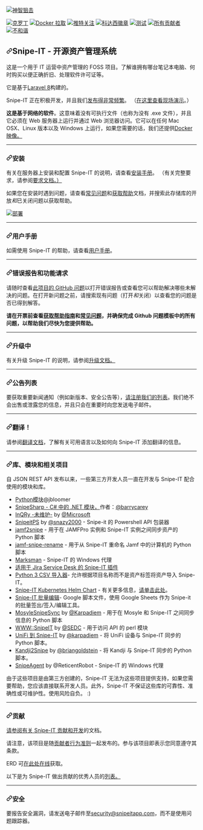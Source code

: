 <div class="Box-sc-g0xbh4-0 bJMeLZ js-snippet-clipboard-copy-unpositioned" data-hpc="true"><article class="markdown-body entry-content container-lg" itemprop="text"><p dir="auto"><a target="_blank" rel="noopener noreferrer" href="https://private-user-images.githubusercontent.com/197404/290283622-b515673b-c7c8-4d9a-80f5-9fa58829a602.png?jwt=eyJhbGciOiJIUzI1NiIsInR5cCI6IkpXVCJ9.eyJpc3MiOiJnaXRodWIuY29tIiwiYXVkIjoicmF3LmdpdGh1YnVzZXJjb250ZW50LmNvbSIsImtleSI6ImtleTUiLCJleHAiOjE3MDg1MTgzODIsIm5iZiI6MTcwODUxODA4MiwicGF0aCI6Ii8xOTc0MDQvMjkwMjgzNjIyLWI1MTU2NzNiLWM3YzgtNGQ5YS04MGY1LTlmYTU4ODI5YTYwMi5wbmc_WC1BbXotQWxnb3JpdGhtPUFXUzQtSE1BQy1TSEEyNTYmWC1BbXotQ3JlZGVudGlhbD1BS0lBVkNPRFlMU0E1M1BRSzRaQSUyRjIwMjQwMjIxJTJGdXMtZWFzdC0xJTJGczMlMkZhd3M0X3JlcXVlc3QmWC1BbXotRGF0ZT0yMDI0MDIyMVQxMjIxMjJaJlgtQW16LUV4cGlyZXM9MzAwJlgtQW16LVNpZ25hdHVyZT1kZThlZjM4MDIzOWM5NzZjOTkyY2YxNjI5M2U5NzliODUxYTYyN2YxOWU1NDA4ZjY3OTAwY2E0ODhjMmUxY2U4JlgtQW16LVNpZ25lZEhlYWRlcnM9aG9zdCZhY3Rvcl9pZD0wJmtleV9pZD0wJnJlcG9faWQ9MCJ9.r1vvidgmPa3O4BrEaI2OCuKgHHKwwEu2DchE2rTGUKM"><img src="https://private-user-images.githubusercontent.com/197404/290283622-b515673b-c7c8-4d9a-80f5-9fa58829a602.png?jwt=eyJhbGciOiJIUzI1NiIsInR5cCI6IkpXVCJ9.eyJpc3MiOiJnaXRodWIuY29tIiwiYXVkIjoicmF3LmdpdGh1YnVzZXJjb250ZW50LmNvbSIsImtleSI6ImtleTUiLCJleHAiOjE3MDg1MTgzODIsIm5iZiI6MTcwODUxODA4MiwicGF0aCI6Ii8xOTc0MDQvMjkwMjgzNjIyLWI1MTU2NzNiLWM3YzgtNGQ5YS04MGY1LTlmYTU4ODI5YTYwMi5wbmc_WC1BbXotQWxnb3JpdGhtPUFXUzQtSE1BQy1TSEEyNTYmWC1BbXotQ3JlZGVudGlhbD1BS0lBVkNPRFlMU0E1M1BRSzRaQSUyRjIwMjQwMjIxJTJGdXMtZWFzdC0xJTJGczMlMkZhd3M0X3JlcXVlc3QmWC1BbXotRGF0ZT0yMDI0MDIyMVQxMjIxMjJaJlgtQW16LUV4cGlyZXM9MzAwJlgtQW16LVNpZ25hdHVyZT1kZThlZjM4MDIzOWM5NzZjOTkyY2YxNjI5M2U5NzliODUxYTYyN2YxOWU1NDA4ZjY3OTAwY2E0ODhjMmUxY2U4JlgtQW16LVNpZ25lZEhlYWRlcnM9aG9zdCZhY3Rvcl9pZD0wJmtleV9pZD0wJnJlcG9faWQ9MCJ9.r1vvidgmPa3O4BrEaI2OCuKgHHKwwEu2DchE2rTGUKM" alt="神智狙击" style="max-width: 100%;"></a></p>
<p dir="auto"><a href="https://crowdin.com/project/snipe-it" rel="nofollow"><img src="https://camo.githubusercontent.com/67bee9c3a2c6945f55b1634c67ca009dc09c389535c7a01352c7968571407ac9/68747470733a2f2f64333232637174353834626f346f2e636c6f756466726f6e742e6e65742f736e6970652d69742f6c6f63616c697a65642e737667" alt="克罗丁" data-canonical-src="https://d322cqt584bo4o.cloudfront.net/snipe-it/localized.svg" style="max-width: 100%;"></a> <a href="https://hub.docker.com/r/snipe/snipe-it/" rel="nofollow"><img src="https://camo.githubusercontent.com/f9a53e1a1128b68b40798688202da5085a2836f0a1c481e9086e1de81c896699/68747470733a2f2f696d672e736869656c64732e696f2f646f636b65722f70756c6c732f736e6970652f736e6970652d69742e737667" alt="Docker 拉取" data-canonical-src="https://img.shields.io/docker/pulls/snipe/snipe-it.svg" style="max-width: 100%;"></a> <a href="https://twitter.com/snipeitapp" rel="nofollow"><img src="https://camo.githubusercontent.com/24178e36f4db0e6c2e021439bfd39ae6da85be8bea935e7e06b91794aa6c5bce/68747470733a2f2f696d672e736869656c64732e696f2f747769747465722f666f6c6c6f772f736e69706569746170702e7376673f7374796c653d736f6369616c" alt="推特关注" data-canonical-src="https://img.shields.io/twitter/follow/snipeitapp.svg?style=social" style="max-width: 100%;"></a> <a href="https://www.codacy.com/app/snipe/snipe-it?utm_source=github.com&amp;utm_medium=referral&amp;utm_content=snipe/snipe-it&amp;utm_campaign=Badge_Grade" rel="nofollow"><img src="https://camo.githubusercontent.com/49c252af50bbd62c4bfefce9cb11aa943af440f12499c9032f34ccc63d811274/68747470733a2f2f6170692e636f646163792e636f6d2f70726f6a6563742f62616467652f47726164652f3535336365353230333766633433656139393134393738356166636665363431" alt="科达西徽章" data-canonical-src="https://api.codacy.com/project/badge/Grade/553ce52037fc43ea99149785afcfe641" style="max-width: 100%;"></a> <a href="https://github.com/snipe/snipe-it/actions/workflows/tests.yml"><img src="https://github.com/snipe/snipe-it/actions/workflows/tests.yml/badge.svg" alt="测试" style="max-width: 100%;"></a>
<a href="#contributors"><img src="https://camo.githubusercontent.com/4ca9b22c429751af3a93f21403ca20f35ec8a81e19a8797e6bd1a308d91fbd67/68747470733a2f2f696d672e736869656c64732e696f2f62616467652f616c6c5f636f6e7472696275746f72732d3333312d6f72616e67652e7376673f7374796c653d666c61742d737175617265" alt="所有贡献者" data-canonical-src="https://img.shields.io/badge/all_contributors-331-orange.svg?style=flat-square" style="max-width: 100%;"></a> <a href="https://discord.gg/yZFtShAcKk" rel="nofollow"><img src="https://camo.githubusercontent.com/089fd617c6338d1dbc284d19242b8755d1b6fdacfc76ab591f220e8a64df3f7f/68747470733a2f2f62616467656e2e6e65742f62616467652f69636f6e2f646973636f72643f69636f6e3d646973636f7264266c6162656c" alt="不和谐" data-canonical-src="https://badgen.net/badge/icon/discord?icon=discord&amp;label" style="max-width: 100%;"></a></p>
<h2 tabindex="-1" dir="auto"><a id="user-content-snipe-it---open-source-asset-management-system" class="anchor" aria-hidden="true" tabindex="-1" href="#snipe-it---open-source-asset-management-system"><svg class="octicon octicon-link" viewBox="0 0 16 16" version="1.1" width="16" height="16" aria-hidden="true"><path d="m7.775 3.275 1.25-1.25a3.5 3.5 0 1 1 4.95 4.95l-2.5 2.5a3.5 3.5 0 0 1-4.95 0 .751.751 0 0 1 .018-1.042.751.751 0 0 1 1.042-.018 1.998 1.998 0 0 0 2.83 0l2.5-2.5a2.002 2.002 0 0 0-2.83-2.83l-1.25 1.25a.751.751 0 0 1-1.042-.018.751.751 0 0 1-.018-1.042Zm-4.69 9.64a1.998 1.998 0 0 0 2.83 0l1.25-1.25a.751.751 0 0 1 1.042.018.751.751 0 0 1 .018 1.042l-1.25 1.25a3.5 3.5 0 1 1-4.95-4.95l2.5-2.5a3.5 3.5 0 0 1 4.95 0 .751.751 0 0 1-.018 1.042.751.751 0 0 1-1.042.018 1.998 1.998 0 0 0-2.83 0l-2.5 2.5a1.998 1.998 0 0 0 0 2.83Z"></path></svg></a><font style="vertical-align: inherit;"><font style="vertical-align: inherit;">Snipe-IT - 开源资产管理系统</font></font></h2>
<p dir="auto"><font style="vertical-align: inherit;"><font style="vertical-align: inherit;">这是一个用于 IT 运营中资产管理的 FOSS 项目。了解谁拥有哪台笔记本电脑、何时购买以便正确折旧、处理软件许可证等。</font></font></p>
<p dir="auto"><font style="vertical-align: inherit;"><font style="vertical-align: inherit;">它是基于</font></font><a href="http://laravel.com" rel="nofollow"><font style="vertical-align: inherit;"><font style="vertical-align: inherit;">Laravel 8</font></font></a><font style="vertical-align: inherit;"><font style="vertical-align: inherit;">构建的。</font></font></p>
<p dir="auto"><font style="vertical-align: inherit;"><font style="vertical-align: inherit;">Snipe-IT 正在积极开发，并且我们</font></font><a href="https://github.com/snipe/snipe-it/releases"><font style="vertical-align: inherit;"><font style="vertical-align: inherit;">发布得非常频繁</font></font></a><font style="vertical-align: inherit;"><font style="vertical-align: inherit;">。 （</font></font><a href="https://snipeitapp.com/demo/" rel="nofollow"><font style="vertical-align: inherit;"><font style="vertical-align: inherit;">在这里查看现场演示</font></font></a><font style="vertical-align: inherit;"><font style="vertical-align: inherit;">。）</font></font></p>
<p dir="auto"><strong><font style="vertical-align: inherit;"><font style="vertical-align: inherit;">这是基于网络的软件</font></font></strong><font style="vertical-align: inherit;"><font style="vertical-align: inherit;">。这意味着没有可执行文件（也称为没有 .exe 文件），并且它必须在 Web 服务器上运行并通过 Web 浏览器访问。它可以在任何 Mac OSX、Linux 版本以及 Windows 上运行，</font><font style="vertical-align: inherit;">如果您需要的话，我们还提供</font></font><a href="https://snipe-it.readme.io/docs/docker" rel="nofollow"><font style="vertical-align: inherit;"><font style="vertical-align: inherit;">Docker 映像。</font></font></a><font style="vertical-align: inherit;"></font></p>
<hr>
<h3 tabindex="-1" dir="auto"><a id="user-content-installation" class="anchor" aria-hidden="true" tabindex="-1" href="#installation"><svg class="octicon octicon-link" viewBox="0 0 16 16" version="1.1" width="16" height="16" aria-hidden="true"><path d="m7.775 3.275 1.25-1.25a3.5 3.5 0 1 1 4.95 4.95l-2.5 2.5a3.5 3.5 0 0 1-4.95 0 .751.751 0 0 1 .018-1.042.751.751 0 0 1 1.042-.018 1.998 1.998 0 0 0 2.83 0l2.5-2.5a2.002 2.002 0 0 0-2.83-2.83l-1.25 1.25a.751.751 0 0 1-1.042-.018.751.751 0 0 1-.018-1.042Zm-4.69 9.64a1.998 1.998 0 0 0 2.83 0l1.25-1.25a.751.751 0 0 1 1.042.018.751.751 0 0 1 .018 1.042l-1.25 1.25a3.5 3.5 0 1 1-4.95-4.95l2.5-2.5a3.5 3.5 0 0 1 4.95 0 .751.751 0 0 1-.018 1.042.751.751 0 0 1-1.042.018 1.998 1.998 0 0 0-2.83 0l-2.5 2.5a1.998 1.998 0 0 0 0 2.83Z"></path></svg></a><font style="vertical-align: inherit;"><font style="vertical-align: inherit;">安装</font></font></h3>
<p dir="auto"><font style="vertical-align: inherit;"><font style="vertical-align: inherit;">有关在服务器上安装和配置 Snipe-IT 的说明，请查看</font></font><a href="https://snipe-it.readme.io/docs" rel="nofollow"><font style="vertical-align: inherit;"><font style="vertical-align: inherit;">安装手册</font></font></a><font style="vertical-align: inherit;"><font style="vertical-align: inherit;">。 （</font><font style="vertical-align: inherit;">有关完整要求，</font><font style="vertical-align: inherit;">请参阅</font></font><a href="https://snipe-it.readme.io/docs/requirements" rel="nofollow"><font style="vertical-align: inherit;"><font style="vertical-align: inherit;">要求文档。）</font></font></a><font style="vertical-align: inherit;"></font></p>
<p dir="auto"><font style="vertical-align: inherit;"><font style="vertical-align: inherit;">如果您在安装时遇到问题，请查看</font></font><a href="https://snipe-it.readme.io/docs/common-issues" rel="nofollow"><font style="vertical-align: inherit;"><font style="vertical-align: inherit;">常见问题</font></font></a><font style="vertical-align: inherit;"><font style="vertical-align: inherit;">和</font></font><a href="https://snipe-it.readme.io/docs/getting-help" rel="nofollow"><font style="vertical-align: inherit;"><font style="vertical-align: inherit;">获取帮助</font></font></a><font style="vertical-align: inherit;"><font style="vertical-align: inherit;">文档，并搜索此存储库的开放</font></font><em><font style="vertical-align: inherit;"><font style="vertical-align: inherit;">和</font></font></em><font style="vertical-align: inherit;"><font style="vertical-align: inherit;">已关闭问题以获取帮助。</font></font></p>
<p dir="auto"><a href="https://heroku.com/deploy" rel="nofollow"><img src="https://camo.githubusercontent.com/df5706ea91f4c49deb42ca31a753d025e2078d24e2490cf88ffc7ed84a38e48e/68747470733a2f2f7777772e6865726f6b7563646e2e636f6d2f6465706c6f792f627574746f6e2e737667" alt="部署" data-canonical-src="https://www.herokucdn.com/deploy/button.svg" style="max-width: 100%;"></a></p>
<hr>
<h3 tabindex="-1" dir="auto"><a id="user-content-users-manual" class="anchor" aria-hidden="true" tabindex="-1" href="#users-manual"><svg class="octicon octicon-link" viewBox="0 0 16 16" version="1.1" width="16" height="16" aria-hidden="true"><path d="m7.775 3.275 1.25-1.25a3.5 3.5 0 1 1 4.95 4.95l-2.5 2.5a3.5 3.5 0 0 1-4.95 0 .751.751 0 0 1 .018-1.042.751.751 0 0 1 1.042-.018 1.998 1.998 0 0 0 2.83 0l2.5-2.5a2.002 2.002 0 0 0-2.83-2.83l-1.25 1.25a.751.751 0 0 1-1.042-.018.751.751 0 0 1-.018-1.042Zm-4.69 9.64a1.998 1.998 0 0 0 2.83 0l1.25-1.25a.751.751 0 0 1 1.042.018.751.751 0 0 1 .018 1.042l-1.25 1.25a3.5 3.5 0 1 1-4.95-4.95l2.5-2.5a3.5 3.5 0 0 1 4.95 0 .751.751 0 0 1-.018 1.042.751.751 0 0 1-1.042.018 1.998 1.998 0 0 0-2.83 0l-2.5 2.5a1.998 1.998 0 0 0 0 2.83Z"></path></svg></a><font style="vertical-align: inherit;"><font style="vertical-align: inherit;">用户手册</font></font></h3>
<p dir="auto"><font style="vertical-align: inherit;"><font style="vertical-align: inherit;">如需使用 Snipe-IT 的帮助，请查看</font></font><a href="https://snipe-it.readme.io/docs/overview" rel="nofollow"><font style="vertical-align: inherit;"><font style="vertical-align: inherit;">用户手册</font></font></a><font style="vertical-align: inherit;"><font style="vertical-align: inherit;">。</font></font></p>
<hr>
<h3 tabindex="-1" dir="auto"><a id="user-content-bug-reports--feature-requests" class="anchor" aria-hidden="true" tabindex="-1" href="#bug-reports--feature-requests"><svg class="octicon octicon-link" viewBox="0 0 16 16" version="1.1" width="16" height="16" aria-hidden="true"><path d="m7.775 3.275 1.25-1.25a3.5 3.5 0 1 1 4.95 4.95l-2.5 2.5a3.5 3.5 0 0 1-4.95 0 .751.751 0 0 1 .018-1.042.751.751 0 0 1 1.042-.018 1.998 1.998 0 0 0 2.83 0l2.5-2.5a2.002 2.002 0 0 0-2.83-2.83l-1.25 1.25a.751.751 0 0 1-1.042-.018.751.751 0 0 1-.018-1.042Zm-4.69 9.64a1.998 1.998 0 0 0 2.83 0l1.25-1.25a.751.751 0 0 1 1.042.018.751.751 0 0 1 .018 1.042l-1.25 1.25a3.5 3.5 0 1 1-4.95-4.95l2.5-2.5a3.5 3.5 0 0 1 4.95 0 .751.751 0 0 1-.018 1.042.751.751 0 0 1-1.042.018 1.998 1.998 0 0 0-2.83 0l-2.5 2.5a1.998 1.998 0 0 0 0 2.83Z"></path></svg></a><font style="vertical-align: inherit;"><font style="vertical-align: inherit;">错误报告和功能请求</font></font></h3>
<p dir="auto"><font style="vertical-align: inherit;"><font style="vertical-align: inherit;">请随时查看</font></font><a href="https://github.com/snipe/snipe-it/issues"><font style="vertical-align: inherit;"><font style="vertical-align: inherit;">此项目的 GitHub 问题</font></font></a><font style="vertical-align: inherit;"><font style="vertical-align: inherit;">以打开错误报告或查看您可以帮助解决哪些未解决的问题。在打开新问题之前</font><font style="vertical-align: inherit;">，请搜索现有问题（打开</font></font><em><font style="vertical-align: inherit;"><font style="vertical-align: inherit;">和</font></font></em><font style="vertical-align: inherit;"><font style="vertical-align: inherit;">关闭）以查看您的问题是否已得到解答。</font></font></p>
<p dir="auto"><strong><font style="vertical-align: inherit;"><font style="vertical-align: inherit;">请在开票前查看</font></font><a href="https://snipe-it.readme.io/docs/getting-help" rel="nofollow"><font style="vertical-align: inherit;"><font style="vertical-align: inherit;">获取帮助指南</font></font></a><font style="vertical-align: inherit;"><font style="vertical-align: inherit;">和</font></font><a href="https://snipe-it.readme.io/docs/common-issues" rel="nofollow"><font style="vertical-align: inherit;"><font style="vertical-align: inherit;">常见问题</font></font></a><font style="vertical-align: inherit;"><font style="vertical-align: inherit;">，并确保完成 Github 问题模板中的所有问题，以帮助我们尽快为您提供帮助。</font></font></strong></p>
<hr>
<h3 tabindex="-1" dir="auto"><a id="user-content-upgrading" class="anchor" aria-hidden="true" tabindex="-1" href="#upgrading"><svg class="octicon octicon-link" viewBox="0 0 16 16" version="1.1" width="16" height="16" aria-hidden="true"><path d="m7.775 3.275 1.25-1.25a3.5 3.5 0 1 1 4.95 4.95l-2.5 2.5a3.5 3.5 0 0 1-4.95 0 .751.751 0 0 1 .018-1.042.751.751 0 0 1 1.042-.018 1.998 1.998 0 0 0 2.83 0l2.5-2.5a2.002 2.002 0 0 0-2.83-2.83l-1.25 1.25a.751.751 0 0 1-1.042-.018.751.751 0 0 1-.018-1.042Zm-4.69 9.64a1.998 1.998 0 0 0 2.83 0l1.25-1.25a.751.751 0 0 1 1.042.018.751.751 0 0 1 .018 1.042l-1.25 1.25a3.5 3.5 0 1 1-4.95-4.95l2.5-2.5a3.5 3.5 0 0 1 4.95 0 .751.751 0 0 1-.018 1.042.751.751 0 0 1-1.042.018 1.998 1.998 0 0 0-2.83 0l-2.5 2.5a1.998 1.998 0 0 0 0 2.83Z"></path></svg></a><font style="vertical-align: inherit;"><font style="vertical-align: inherit;">升级中</font></font></h3>
<p dir="auto"><font style="vertical-align: inherit;"><font style="vertical-align: inherit;">有关升级 Snipe-IT 的说明，</font><font style="vertical-align: inherit;">请参阅</font></font><a href="https://snipe-it.readme.io/docs/upgrading" rel="nofollow"><font style="vertical-align: inherit;"><font style="vertical-align: inherit;">升级文档。</font></font></a><font style="vertical-align: inherit;"></font></p>
<hr>
<h3 tabindex="-1" dir="auto"><a id="user-content-announcement-list" class="anchor" aria-hidden="true" tabindex="-1" href="#announcement-list"><svg class="octicon octicon-link" viewBox="0 0 16 16" version="1.1" width="16" height="16" aria-hidden="true"><path d="m7.775 3.275 1.25-1.25a3.5 3.5 0 1 1 4.95 4.95l-2.5 2.5a3.5 3.5 0 0 1-4.95 0 .751.751 0 0 1 .018-1.042.751.751 0 0 1 1.042-.018 1.998 1.998 0 0 0 2.83 0l2.5-2.5a2.002 2.002 0 0 0-2.83-2.83l-1.25 1.25a.751.751 0 0 1-1.042-.018.751.751 0 0 1-.018-1.042Zm-4.69 9.64a1.998 1.998 0 0 0 2.83 0l1.25-1.25a.751.751 0 0 1 1.042.018.751.751 0 0 1 .018 1.042l-1.25 1.25a3.5 3.5 0 1 1-4.95-4.95l2.5-2.5a3.5 3.5 0 0 1 4.95 0 .751.751 0 0 1-.018 1.042.751.751 0 0 1-1.042.018 1.998 1.998 0 0 0-2.83 0l-2.5 2.5a1.998 1.998 0 0 0 0 2.83Z"></path></svg></a><font style="vertical-align: inherit;"><font style="vertical-align: inherit;">公告列表</font></font></h3>
<p dir="auto"><font style="vertical-align: inherit;"><font style="vertical-align: inherit;">要获取重要新闻通知（例如新版本、安全公告等），</font></font><a href="http://eepurl.com/XyZKz" rel="nofollow"><font style="vertical-align: inherit;"><font style="vertical-align: inherit;">请注册我们的列表</font></font></a><font style="vertical-align: inherit;"><font style="vertical-align: inherit;">。我们绝不会出售或泄露您的信息，并且只会在重要时向您发送电子邮件。</font></font></p>
<hr>
<h3 tabindex="-1" dir="auto"><a id="user-content-translations" class="anchor" aria-hidden="true" tabindex="-1" href="#translations"><svg class="octicon octicon-link" viewBox="0 0 16 16" version="1.1" width="16" height="16" aria-hidden="true"><path d="m7.775 3.275 1.25-1.25a3.5 3.5 0 1 1 4.95 4.95l-2.5 2.5a3.5 3.5 0 0 1-4.95 0 .751.751 0 0 1 .018-1.042.751.751 0 0 1 1.042-.018 1.998 1.998 0 0 0 2.83 0l2.5-2.5a2.002 2.002 0 0 0-2.83-2.83l-1.25 1.25a.751.751 0 0 1-1.042-.018.751.751 0 0 1-.018-1.042Zm-4.69 9.64a1.998 1.998 0 0 0 2.83 0l1.25-1.25a.751.751 0 0 1 1.042.018.751.751 0 0 1 .018 1.042l-1.25 1.25a3.5 3.5 0 1 1-4.95-4.95l2.5-2.5a3.5 3.5 0 0 1 4.95 0 .751.751 0 0 1-.018 1.042.751.751 0 0 1-1.042.018 1.998 1.998 0 0 0-2.83 0l-2.5 2.5a1.998 1.998 0 0 0 0 2.83Z"></path></svg></a><font style="vertical-align: inherit;"><font style="vertical-align: inherit;">翻译！</font></font></h3>
<p dir="auto"><font style="vertical-align: inherit;"><font style="vertical-align: inherit;">请参阅</font></font><a href="https://snipe-it.readme.io/docs/translations" rel="nofollow"><font style="vertical-align: inherit;"><font style="vertical-align: inherit;">翻译文档</font></font></a><font style="vertical-align: inherit;"><font style="vertical-align: inherit;">，了解有关可用语言以及如何向 Snipe-IT 添加翻译的信息。</font></font></p>
<hr>
<h3 tabindex="-1" dir="auto"><a id="user-content-libraries-modules--related-projects" class="anchor" aria-hidden="true" tabindex="-1" href="#libraries-modules--related-projects"><svg class="octicon octicon-link" viewBox="0 0 16 16" version="1.1" width="16" height="16" aria-hidden="true"><path d="m7.775 3.275 1.25-1.25a3.5 3.5 0 1 1 4.95 4.95l-2.5 2.5a3.5 3.5 0 0 1-4.95 0 .751.751 0 0 1 .018-1.042.751.751 0 0 1 1.042-.018 1.998 1.998 0 0 0 2.83 0l2.5-2.5a2.002 2.002 0 0 0-2.83-2.83l-1.25 1.25a.751.751 0 0 1-1.042-.018.751.751 0 0 1-.018-1.042Zm-4.69 9.64a1.998 1.998 0 0 0 2.83 0l1.25-1.25a.751.751 0 0 1 1.042.018.751.751 0 0 1 .018 1.042l-1.25 1.25a3.5 3.5 0 1 1-4.95-4.95l2.5-2.5a3.5 3.5 0 0 1 4.95 0 .751.751 0 0 1-.018 1.042.751.751 0 0 1-1.042.018 1.998 1.998 0 0 0-2.83 0l-2.5 2.5a1.998 1.998 0 0 0 0 2.83Z"></path></svg></a><font style="vertical-align: inherit;"><font style="vertical-align: inherit;">库、模块和相关项目</font></font></h3>
<p dir="auto"><font style="vertical-align: inherit;"><font style="vertical-align: inherit;">自 JSON REST API 发布以来，一些第三方开发人员一直在开发与 Snipe-IT 配合使用的模块和库。</font></font></p>
<ul dir="auto">
<li><a href="https://github.com/jbloomer/SnipeIT-PythonAPI"><font style="vertical-align: inherit;"></font></a><font style="vertical-align: inherit;"><a href="https://github.com/jbloomer"><font style="vertical-align: inherit;">Python</font></a><a href="https://github.com/jbloomer/SnipeIT-PythonAPI"><font style="vertical-align: inherit;">模块</font></a><font style="vertical-align: inherit;">@jbloomer</font></font><a href="https://github.com/jbloomer"><font style="vertical-align: inherit;"></font></a></li>
<li><a href="https://github.com/barrycarey/SnipeSharp"><font style="vertical-align: inherit;"><font style="vertical-align: inherit;">SnipeSharp - C# 中的 .NET 模块，</font></font></a><font style="vertical-align: inherit;"><font style="vertical-align: inherit;">作者：</font></font><a href="https://github.com/barrycarey"><font style="vertical-align: inherit;"><font style="vertical-align: inherit;">@barrycarey</font></font></a></li>
<li><a href="https://github.com/Microsoft/InQRy"><font style="vertical-align: inherit;"><font style="vertical-align: inherit;">InQRy -未维护-</font></font></a><font style="vertical-align: inherit;"><font style="vertical-align: inherit;"> by </font></font><a href="https://github.com/Microsoft"><font style="vertical-align: inherit;"><font style="vertical-align: inherit;">@Microsoft</font></font></a></li>
<li><a href="https://github.com/snazy2000/SnipeitPS"><font style="vertical-align: inherit;"><font style="vertical-align: inherit;">SnipeitPS</font></font></a><font style="vertical-align: inherit;"><font style="vertical-align: inherit;"> by </font></font><a href="https://github.com/snazy2000"><font style="vertical-align: inherit;"><font style="vertical-align: inherit;">@snazy2000</font></font></a><font style="vertical-align: inherit;"><font style="vertical-align: inherit;"> - Snipe-it 的 Powershell API 包装器</font></font></li>
<li><a href="https://github.com/grokability/jamf2snipe"><font style="vertical-align: inherit;"><font style="vertical-align: inherit;">jamf2snipe</font></font></a><font style="vertical-align: inherit;"><font style="vertical-align: inherit;"> - 用于在 JAMFPro 实例和 Snipe-IT 实例之间同步资产的 Python 脚本</font></font></li>
<li><a href="https://macblog.org/jamf-snipe-rename/" rel="nofollow"><font style="vertical-align: inherit;"><font style="vertical-align: inherit;">jamf-snipe-rename</font></font></a><font style="vertical-align: inherit;"><font style="vertical-align: inherit;"> - 用于从 Snipe-IT 重命名 Jamf 中的计算机的 Python 脚本</font></font></li>
<li><a href="https://github.com/Scope-IT/marksman"><font style="vertical-align: inherit;"><font style="vertical-align: inherit;">Marksman</font></font></a><font style="vertical-align: inherit;"><font style="vertical-align: inherit;"> - Snipe-IT 的 Windows 代理</font></font></li>
<li><a href="https://marketplace.atlassian.com/apps/1220964/snipe-it-for-jira" rel="nofollow"><font style="vertical-align: inherit;"><font style="vertical-align: inherit;">适用于 Jira Service Desk 的 Snipe-IT 插件</font></font></a></li>
<li><a href="https://github.com/gastamper/snipeit-csvimporter"><font style="vertical-align: inherit;"><font style="vertical-align: inherit;">Python 3 CSV 导入器</font></font></a><font style="vertical-align: inherit;"><font style="vertical-align: inherit;">- 允许根据项目名称而不是资产标签将资产导入 Snipe-IT。</font></font></li>
<li><a href="https://github.com/t3n/helm-charts/tree/master/snipeit"><font style="vertical-align: inherit;"><font style="vertical-align: inherit;">Snipe-IT Kubernetes Helm Chart</font></font></a><font style="vertical-align: inherit;"><font style="vertical-align: inherit;"> - 有关更多信息，</font></font><a href="https://hub.helm.sh/charts/t3n/snipeit" rel="nofollow"><font style="vertical-align: inherit;"><font style="vertical-align: inherit;">请单击此处</font></font></a><font style="vertical-align: inherit;"><font style="vertical-align: inherit;">。</font></font></li>
<li><a href="https://github.com/bricelabelle/snipe-it-bulkedit"><font style="vertical-align: inherit;"><font style="vertical-align: inherit;">Snipe-IT 批量编辑</font></font></a><font style="vertical-align: inherit;"><font style="vertical-align: inherit;">- Google 脚本文件，使用 Google Sheets 作为 Snipe-it 的批量签出/签入/编辑工具。</font></font></li>
<li><a href="https://github.com/RodneyLeeBrands/MosyleSnipeSync"><font style="vertical-align: inherit;"><font style="vertical-align: inherit;">MosyleSnipeSync</font></font></a><font style="vertical-align: inherit;"><font style="vertical-align: inherit;"> by </font></font><a href="https://github.com/Karpadiem"><font style="vertical-align: inherit;"><font style="vertical-align: inherit;">@Karpadiem</font></font></a><font style="vertical-align: inherit;"><font style="vertical-align: inherit;"> - 用于在 Mosyle 和 Snipe-IT 之间同步信息的 Python 脚本</font></font></li>
<li><a href="https://github.com/SEDC/perl-www-snipeit"><font style="vertical-align: inherit;"><font style="vertical-align: inherit;">WWW::SnipeIT</font></font></a><font style="vertical-align: inherit;"><font style="vertical-align: inherit;"> by </font></font><a href="https://github.com/SEDC"><font style="vertical-align: inherit;"><font style="vertical-align: inherit;">@SEDC</font></font></a><font style="vertical-align: inherit;"><font style="vertical-align: inherit;"> - 用于访问 API 的 perl 模块</font></font></li>
<li><a href="https://github.com/RodneyLeeBrands/UnifiSnipeSync"><font style="vertical-align: inherit;"><font style="vertical-align: inherit;">UniFi 到 Snipe-IT</font></font></a><font style="vertical-align: inherit;"><font style="vertical-align: inherit;"> by </font></font><a href="https://github.com/karpadiem"><font style="vertical-align: inherit;"><font style="vertical-align: inherit;">@karpadiem</font></font></a><font style="vertical-align: inherit;"><font style="vertical-align: inherit;"> - 将 UniFi 设备与 Snipe-IT 同步的 Python 脚本。</font></font></li>
<li><a href="https://github.com/grokability/kandji2snipe"><font style="vertical-align: inherit;"><font style="vertical-align: inherit;">Kandji2Snipe</font></font></a><font style="vertical-align: inherit;"><font style="vertical-align: inherit;"> by </font></font><a href="https://github.com/briangoldstein"><font style="vertical-align: inherit;"><font style="vertical-align: inherit;">@briangoldstein</font></font></a><font style="vertical-align: inherit;"><font style="vertical-align: inherit;"> - 将 Kandji 与 Snipe-IT 同步的 Python 脚本。</font></font></li>
<li><a href="https://github.com/ReticentRobot/SnipeAgent"><font style="vertical-align: inherit;"><font style="vertical-align: inherit;">SnipeAgent</font></font></a><font style="vertical-align: inherit;"><font style="vertical-align: inherit;"> by @ReticentRobot - Snipe-IT 的 Windows 代理</font></font></li>
</ul>
<p dir="auto"><font style="vertical-align: inherit;"><font style="vertical-align: inherit;">由于这些项目是由第三方创建的，Snipe-IT 无法为这些项目提供支持，如果您需要帮助，您应该直接联系开发人员。此外，Snipe-IT 不保证这些库的可靠性、准确性或可维护性。使用风险自负。 :)</font></font></p>
<hr>
<h3 tabindex="-1" dir="auto"><a id="user-content-contributing" class="anchor" aria-hidden="true" tabindex="-1" href="#contributing"><svg class="octicon octicon-link" viewBox="0 0 16 16" version="1.1" width="16" height="16" aria-hidden="true"><path d="m7.775 3.275 1.25-1.25a3.5 3.5 0 1 1 4.95 4.95l-2.5 2.5a3.5 3.5 0 0 1-4.95 0 .751.751 0 0 1 .018-1.042.751.751 0 0 1 1.042-.018 1.998 1.998 0 0 0 2.83 0l2.5-2.5a2.002 2.002 0 0 0-2.83-2.83l-1.25 1.25a.751.751 0 0 1-1.042-.018.751.751 0 0 1-.018-1.042Zm-4.69 9.64a1.998 1.998 0 0 0 2.83 0l1.25-1.25a.751.751 0 0 1 1.042.018.751.751 0 0 1 .018 1.042l-1.25 1.25a3.5 3.5 0 1 1-4.95-4.95l2.5-2.5a3.5 3.5 0 0 1 4.95 0 .751.751 0 0 1-.018 1.042.751.751 0 0 1-1.042.018 1.998 1.998 0 0 0-2.83 0l-2.5 2.5a1.998 1.998 0 0 0 0 2.83Z"></path></svg></a><font style="vertical-align: inherit;"><font style="vertical-align: inherit;">贡献</font></font></h3>
<p dir="auto"><font style="vertical-align: inherit;"></font><a href="https://snipe-it.readme.io/docs/contributing-overview" rel="nofollow"><font style="vertical-align: inherit;"><font style="vertical-align: inherit;">请参阅有关 Snipe-IT 贡献和开发</font></font></a><font style="vertical-align: inherit;"><font style="vertical-align: inherit;">的文档</font><font style="vertical-align: inherit;">。</font></font></p>
<p dir="auto"><font style="vertical-align: inherit;"><font style="vertical-align: inherit;">请注意，该项目是随</font></font><a href="/snipe/snipe-it/blob/master/CODE_OF_CONDUCT.md"><font style="vertical-align: inherit;"><font style="vertical-align: inherit;">贡献者行为准则</font></font></a><font style="vertical-align: inherit;"><font style="vertical-align: inherit;">一起发布的。参与该项目即表示您同意遵守其条款。</font></font></p>
<p dir="auto"><font style="vertical-align: inherit;"><font style="vertical-align: inherit;">ERD 可</font></font><a href="https://drawsql.app/templates/snipe-it" rel="nofollow"><font style="vertical-align: inherit;"><font style="vertical-align: inherit;">在此处在线</font></font></a><font style="vertical-align: inherit;"><font style="vertical-align: inherit;">获取。</font></font></p>
<p dir="auto"><a href="/snipe/snipe-it/blob/master/CONTRIBUTORS.md"><font style="vertical-align: inherit;"></font></a><font style="vertical-align: inherit;"><font style="vertical-align: inherit;">以下是为 Snipe-IT 做出贡献的优秀人员的</font><a href="/snipe/snipe-it/blob/master/CONTRIBUTORS.md"><font style="vertical-align: inherit;">列表。</font></a></font></p>
<hr>
<h3 tabindex="-1" dir="auto"><a id="user-content-security" class="anchor" aria-hidden="true" tabindex="-1" href="#security"><svg class="octicon octicon-link" viewBox="0 0 16 16" version="1.1" width="16" height="16" aria-hidden="true"><path d="m7.775 3.275 1.25-1.25a3.5 3.5 0 1 1 4.95 4.95l-2.5 2.5a3.5 3.5 0 0 1-4.95 0 .751.751 0 0 1 .018-1.042.751.751 0 0 1 1.042-.018 1.998 1.998 0 0 0 2.83 0l2.5-2.5a2.002 2.002 0 0 0-2.83-2.83l-1.25 1.25a.751.751 0 0 1-1.042-.018.751.751 0 0 1-.018-1.042Zm-4.69 9.64a1.998 1.998 0 0 0 2.83 0l1.25-1.25a.751.751 0 0 1 1.042.018.751.751 0 0 1 .018 1.042l-1.25 1.25a3.5 3.5 0 1 1-4.95-4.95l2.5-2.5a3.5 3.5 0 0 1 4.95 0 .751.751 0 0 1-.018 1.042.751.751 0 0 1-1.042.018 1.998 1.998 0 0 0-2.83 0l-2.5 2.5a1.998 1.998 0 0 0 0 2.83Z"></path></svg></a><font style="vertical-align: inherit;"><font style="vertical-align: inherit;">安全</font></font></h3>
<p dir="auto"><font style="vertical-align: inherit;"><font style="vertical-align: inherit;">要报告安全漏洞，请发送电子邮件至</font></font><a href="mailto:security@snipeitapp.com"><font style="vertical-align: inherit;"><font style="vertical-align: inherit;">security@snipeitapp.com</font></font></a><font style="vertical-align: inherit;"><font style="vertical-align: inherit;">，而不是使用问题跟踪器。</font></font></p>
</article></div>
